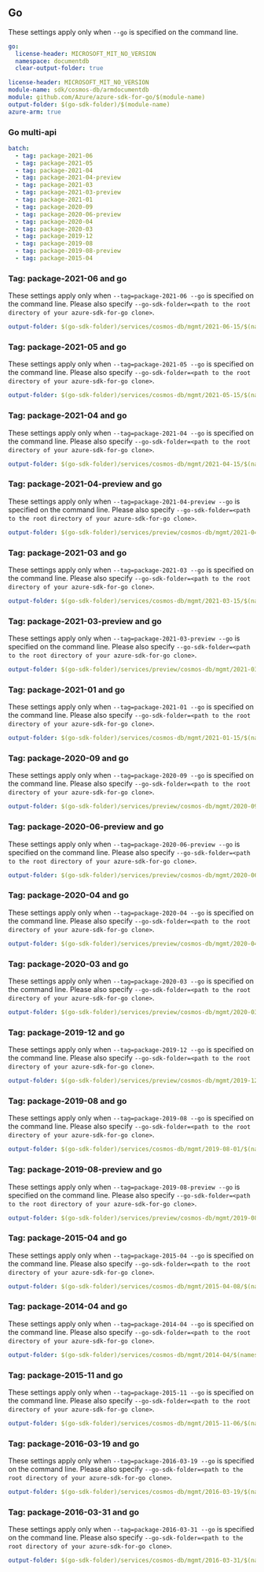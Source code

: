 ## Go

These settings apply only when `--go` is specified on the command line.

``` yaml $(go) && !$(track2)
go:
  license-header: MICROSOFT_MIT_NO_VERSION
  namespace: documentdb
  clear-output-folder: true
```

``` yaml $(go) && $(track2)
license-header: MICROSOFT_MIT_NO_VERSION
module-name: sdk/cosmos-db/armdocumentdb
module: github.com/Azure/azure-sdk-for-go/$(module-name)
output-folder: $(go-sdk-folder)/$(module-name)
azure-arm: true
```

### Go multi-api

``` yaml $(go) && $(multiapi)
batch:
  - tag: package-2021-06
  - tag: package-2021-05
  - tag: package-2021-04
  - tag: package-2021-04-preview
  - tag: package-2021-03
  - tag: package-2021-03-preview
  - tag: package-2021-01
  - tag: package-2020-09
  - tag: package-2020-06-preview
  - tag: package-2020-04
  - tag: package-2020-03
  - tag: package-2019-12
  - tag: package-2019-08
  - tag: package-2019-08-preview
  - tag: package-2015-04
```

### Tag: package-2021-06 and go

These settings apply only when `--tag=package-2021-06 --go` is specified on the command line.
Please also specify `--go-sdk-folder=<path to the root directory of your azure-sdk-for-go clone>`.

``` yaml $(tag) == 'package-2021-06' && $(go)
output-folder: $(go-sdk-folder)/services/cosmos-db/mgmt/2021-06-15/$(namespace)
```

### Tag: package-2021-05 and go

These settings apply only when `--tag=package-2021-05 --go` is specified on the command line.
Please also specify `--go-sdk-folder=<path to the root directory of your azure-sdk-for-go clone>`.

``` yaml $(tag) == 'package-2021-05' && $(go)
output-folder: $(go-sdk-folder)/services/cosmos-db/mgmt/2021-05-15/$(namespace)
```

### Tag: package-2021-04 and go

These settings apply only when `--tag=package-2021-04 --go` is specified on the command line.
Please also specify `--go-sdk-folder=<path to the root directory of your azure-sdk-for-go clone>`.

``` yaml $(tag) == 'package-2021-04' && $(go)
output-folder: $(go-sdk-folder)/services/cosmos-db/mgmt/2021-04-15/$(namespace)
```

### Tag: package-2021-04-preview and go

These settings apply only when `--tag=package-2021-04-preview --go` is specified on the command line.
Please also specify `--go-sdk-folder=<path to the root directory of your azure-sdk-for-go clone>`.

``` yaml $(tag) == 'package-2021-04-preview' && $(go)
output-folder: $(go-sdk-folder)/services/preview/cosmos-db/mgmt/2021-04-01-preview/$(namespace)
```

### Tag: package-2021-03 and go

These settings apply only when `--tag=package-2021-03 --go` is specified on the command line.
Please also specify `--go-sdk-folder=<path to the root directory of your azure-sdk-for-go clone>`.

``` yaml $(tag) == 'package-2021-03' && $(go)
output-folder: $(go-sdk-folder)/services/cosmos-db/mgmt/2021-03-15/$(namespace)
```

### Tag: package-2021-03-preview and go

These settings apply only when `--tag=package-2021-03-preview --go` is specified on the command line.
Please also specify `--go-sdk-folder=<path to the root directory of your azure-sdk-for-go clone>`.

``` yaml $(tag) == 'package-2021-03-preview' && $(go)
output-folder: $(go-sdk-folder)/services/preview/cosmos-db/mgmt/2021-03-01-preview/$(namespace)
```

### Tag: package-2021-01 and go

These settings apply only when `--tag=package-2021-01 --go` is specified on the command line.
Please also specify `--go-sdk-folder=<path to the root directory of your azure-sdk-for-go clone>`.

``` yaml $(tag) == 'package-2021-01' && $(go)
output-folder: $(go-sdk-folder)/services/cosmos-db/mgmt/2021-01-15/$(namespace)
```

### Tag: package-2020-09 and go

These settings apply only when `--tag=package-2020-09 --go` is specified on the command line.
Please also specify `--go-sdk-folder=<path to the root directory of your azure-sdk-for-go clone>`.

``` yaml $(tag) == 'package-2020-09' && $(go)
output-folder: $(go-sdk-folder)/services/preview/cosmos-db/mgmt/2020-09-01-preview/$(namespace)
```

### Tag: package-2020-06-preview and go

These settings apply only when `--tag=package-2020-06-preview --go` is specified on the command line.
Please also specify `--go-sdk-folder=<path to the root directory of your azure-sdk-for-go clone>`.

``` yaml $(tag) == 'package-2020-06-preview' && $(go)
output-folder: $(go-sdk-folder)/services/preview/cosmos-db/mgmt/2020-06-01-preview/$(namespace)
```

### Tag: package-2020-04 and go

These settings apply only when `--tag=package-2020-04 --go` is specified on the command line.
Please also specify `--go-sdk-folder=<path to the root directory of your azure-sdk-for-go clone>`.

``` yaml $(tag) == 'package-2020-04' && $(go)
output-folder: $(go-sdk-folder)/services/preview/cosmos-db/mgmt/2020-04-01-preview/$(namespace)
```

### Tag: package-2020-03 and go

These settings apply only when `--tag=package-2020-03 --go` is specified on the command line.
Please also specify `--go-sdk-folder=<path to the root directory of your azure-sdk-for-go clone>`.

``` yaml $(tag) == 'package-2020-03' && $(go)
output-folder: $(go-sdk-folder)/services/preview/cosmos-db/mgmt/2020-03-01-preview/$(namespace)
```

### Tag: package-2019-12 and go

These settings apply only when `--tag=package-2019-12 --go` is specified on the command line.
Please also specify `--go-sdk-folder=<path to the root directory of your azure-sdk-for-go clone>`.

``` yaml $(tag) == 'package-2019-12' && $(go)
output-folder: $(go-sdk-folder)/services/preview/cosmos-db/mgmt/2019-12-12-preview/$(namespace)
```

### Tag: package-2019-08 and go

These settings apply only when `--tag=package-2019-08 --go` is specified on the command line.
Please also specify `--go-sdk-folder=<path to the root directory of your azure-sdk-for-go clone>`.

``` yaml $(tag) == 'package-2019-08' && $(go)
output-folder: $(go-sdk-folder)/services/cosmos-db/mgmt/2019-08-01/$(namespace)
```

### Tag: package-2019-08-preview and go

These settings apply only when `--tag=package-2019-08-preview --go` is specified on the command line.
Please also specify `--go-sdk-folder=<path to the root directory of your azure-sdk-for-go clone>`.

``` yaml $(tag) == 'package-2019-08-preview' && $(go)
output-folder: $(go-sdk-folder)/services/preview/cosmos-db/mgmt/2019-08-01-preview/$(namespace)
```

### Tag: package-2015-04 and go

These settings apply only when `--tag=package-2015-04 --go` is specified on the command line.
Please also specify `--go-sdk-folder=<path to the root directory of your azure-sdk-for-go clone>`.

``` yaml $(tag) == 'package-2015-04' && $(go)
output-folder: $(go-sdk-folder)/services/cosmos-db/mgmt/2015-04-08/$(namespace)
```

### Tag: package-2014-04 and go

These settings apply only when `--tag=package-2014-04 --go` is specified on the command line.
Please also specify `--go-sdk-folder=<path to the root directory of your azure-sdk-for-go clone>`.

``` yaml $(tag) == 'package-2014-04' && $(go)
output-folder: $(go-sdk-folder)/services/cosmos-db/mgmt/2014-04/$(namespace)
```

### Tag: package-2015-11 and go

These settings apply only when `--tag=package-2015-11 --go` is specified on the command line.
Please also specify `--go-sdk-folder=<path to the root directory of your azure-sdk-for-go clone>`.

``` yaml $(tag) == 'package-2015-11' && $(go)
output-folder: $(go-sdk-folder)/services/cosmos-db/mgmt/2015-11-06/$(namespace)
```

### Tag: package-2016-03-19 and go

These settings apply only when `--tag=package-2016-03-19 --go` is specified on the command line.
Please also specify `--go-sdk-folder=<path to the root directory of your azure-sdk-for-go clone>`.

``` yaml $(tag) == 'package-2016-03-19' && $(go)
output-folder: $(go-sdk-folder)/services/cosmos-db/mgmt/2016-03-19/$(namespace)
```

### Tag: package-2016-03-31 and go

These settings apply only when `--tag=package-2016-03-31 --go` is specified on the command line.
Please also specify `--go-sdk-folder=<path to the root directory of your azure-sdk-for-go clone>`.

``` yaml $(tag) == 'package-2016-03-31' && $(go)
output-folder: $(go-sdk-folder)/services/cosmos-db/mgmt/2016-03-31/$(namespace)
```
